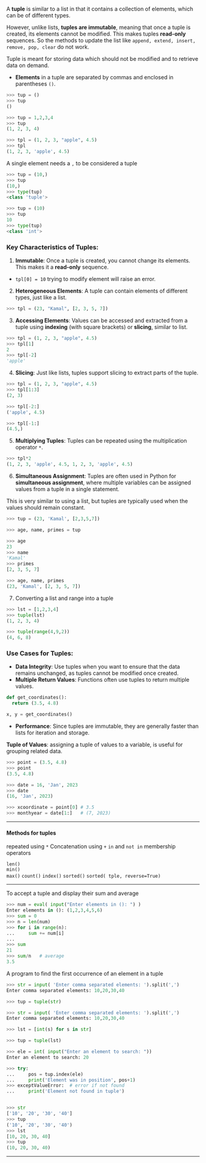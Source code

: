 

A **tuple** is similar to a list in that it contains a collection of elements, which can be of different types. 

However, unlike lists, **tuples are immutable**, meaning that once a tuple is created, its elements cannot be modified. This makes tuples **read-only** sequences. So the methods to update the list like `append, extend, insert, remove, pop, clear` do not work.

Tuple is meant for storing data which should not be modified and to retrieve data on demand.

- **Elements** in a tuple are separated by commas and enclosed in parentheses `()`.
```python
>>> tup = ()
>>> tup
()

>>> tup = 1,2,3,4
>>> tup
(1, 2, 3, 4)

>>> tpl = (1, 2, 3, "apple", 4.5)
>>> tpl
(1, 2, 3, 'apple', 4.5)
```

A single element needs a `,` to be considered a tuple
```python
>>> tup = (10,)
>>> tup
(10,)
>>> type(tup)
<class 'tuple'>

>>> tup = (10)
>>> tup
10
>>> type(tup)
<class 'int'>
```

### Key Characteristics of Tuples:

1. **Immutable**: Once a tuple is created, you cannot change its elements. This makes it a **read-only** sequence.
- `tpl[0] = 10` trying to modify element will raise an error.

2. **Heterogeneous Elements**: A tuple can contain elements of different types, just like a list.
```python
>>> tpl = (23, "Kamal", [2, 3, 5, 7])
```

3. **Accessing Elements**: Values can be accessed and extracted from a tuple using **indexing** (with square brackets) or **slicing**, similar to list.

```python
>>> tpl = (1, 2, 3, "apple", 4.5)
>>> tpl[1]
2
>>> tpl[-2]
'apple'
```

4. **Slicing**: Just like lists, tuples support slicing to extract parts of the tuple.

```python
>>> tpl = (1, 2, 3, "apple", 4.5)
>>> tpl[1:3]
(2, 3)

>>> tpl[-2:]
('apple', 4.5)

>>> tpl[-1:]
(4.5,)
```

5. **Multiplying Tuples**: Tuples can be repeated using the multiplication operator `*`.

```python
>>> tpl*2
(1, 2, 3, 'apple', 4.5, 1, 2, 3, 'apple', 4.5)
```

6. **Simultaneous Assignment**: Tuples are often used in Python for **simultaneous assignment**, where multiple variables can be assigned values from a tuple in a single statement.

This is very similar to using a list, but tuples are typically used when the values should remain constant.
```python
>>> tup = (23, 'Kamal', [2,3,5,7])

>>> age, name, primes = tup

>>> age
23
>>> name
'Kamal'
>>> primes
[2, 3, 5, 7]

>>> age, name, primes
(23, 'Kamal', [2, 3, 5, 7])
```


7. Converting a list and range into a tuple

```python
>>> lst = [1,2,3,4]
>>> tuple(lst)
(1, 2, 3, 4)

>>> tuple(range(4,9,2))
(4, 6, 8)
```

### Use Cases for Tuples:

- **Data Integrity**: Use tuples when you want to ensure that the data remains unchanged, as tuples cannot be modified once created.
- **Multiple Return Values**: Functions often use tuples to return multiple values.

```python
def get_coordinates():
  return (3.5, 4.8)

x, y = get_coordinates()
```

- **Performance**: Since tuples are immutable, they are generally faster than lists for iteration and storage.

**Tuple of Values**: assigning a tuple of values to a variable, is useful for grouping related data.

```python
>>> point = (3.5, 4.8)
>>> point
(3.5, 4.8)

>>> date = 16, 'Jan', 2023
>>> date
(16, 'Jan', 2023)

>>> xcoordinate = point[0] # 3.5
>>> monthyear = date[1:]   # (7, 2023)
```

---

#### Methods for tuples

repeated using `*`
Concatenation using `+`
`in` and `not in` membership operators

`len()`  
`min()`  
`max()`
`count()`
`index()`
`sorted()` `sorted( tple, reverse=True)`


___

To accept a tuple and display their sum and average
```python
>>> num = eval( input("Enter elements in (): ") )
Enter elements in (): (1,2,3,4,5,6)
>>> sum = 0
>>> n = len(num)
>>> for i in range(n):
...     sum += num[i]
... 
>>> sum
21
>>> sum/n   # average
3.5
```

A program to find the first occurrence of an element in a tuple
```python
>>> str = input( 'Enter comma separated elements: ').split(',')
Enter comma separated elements: 10,20,30,40

>>> tup = tuple(str)

>>> str = input( 'Enter comma separated elements: ').split(',')
Enter comma separated elements: 10,20,30,40

>>> lst = [int(s) for s in str]

>>> tup = tuple(lst)

>>> ele = int( input("Enter an element to search: "))
Enter an element to search: 20

>>> try:
...     pos = tup.index(ele)
...     print('Element was in position', pos+1)
>>> exceptValueError:  # error if not found
...     print('Element not found in tuple')


>>> str
['10', '20', '30', '40']
>>> tup
('10', '20', '30', '40')
>>> lst
[10, 20, 30, 40]
>>> tup
(10, 20, 30, 40)
```


____

